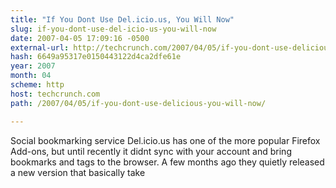 ```yaml
---
title: "If You Dont Use Del.icio.us, You Will Now"
slug: if-you-dont-use-del-icio-us-you-will-now
date: 2007-04-05 17:09:16 -0500
external-url: http://techcrunch.com/2007/04/05/if-you-dont-use-delicious-you-will-now/
hash: 6649a95317e0150443122d4ca2dfe61e
year: 2007
month: 04
scheme: http
host: techcrunch.com
path: /2007/04/05/if-you-dont-use-delicious-you-will-now/

---
```


Social bookmarking service Del.icio.us has one of the more popular Firefox Add-ons, but until recently it didnt sync with your account and bring bookmarks and tags to the browser. A few months ago they quietly released a new version that basically take

